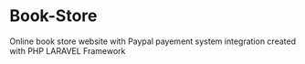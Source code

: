# Book-Store
Online book store website with Paypal payement system integration created with PHP LARAVEL Framework
